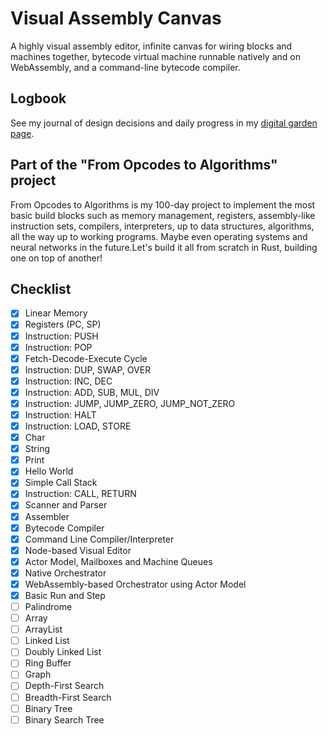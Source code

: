 # Visual Assembly Canvas

A highly visual assembly editor, infinite canvas for wiring blocks and machines together, bytecode virtual machine runnable natively and on WebAssembly, and a command-line bytecode compiler.

## Logbook

See my journal of design decisions and daily progress in my [digital garden page](https://poom.dev/from-opcodes-to-algorithms).

## Part of the "From Opcodes to Algorithms" project

From Opcodes to Algorithms is my 100-day project to implement the most basic build blocks such as memory management, registers, assembly-like instruction sets, compilers, interpreters, up to data structures, algorithms, all the way up to working programs. Maybe even operating systems and neural networks in the future.Let's build it all from scratch in Rust, building one on top of another!

## Checklist

- [x] Linear Memory
- [x] Registers (PC, SP)
- [x] Instruction: PUSH
- [x] Instruction: POP
- [x] Fetch-Decode-Execute Cycle
- [x] Instruction: DUP, SWAP, OVER
- [x] Instruction: INC, DEC
- [x] Instruction: ADD, SUB, MUL, DIV
- [x] Instruction: JUMP, JUMP_ZERO, JUMP_NOT_ZERO
- [x] Instruction: HALT
- [x] Instruction: LOAD, STORE
- [x] Char
- [x] String
- [x] Print
- [x] Hello World
- [x] Simple Call Stack
- [x] Instruction: CALL, RETURN
- [x] Scanner and Parser
- [x] Assembler
- [x] Bytecode Compiler
- [x] Command Line Compiler/Interpreter
- [x] Node-based Visual Editor
- [x] Actor Model, Mailboxes and Machine Queues
- [x] Native Orchestrator
- [x] WebAssembly-based Orchestrator using Actor Model
- [x] Basic Run and Step
- [ ] Palindrome
- [ ] Array
- [ ] ArrayList
- [ ] Linked List
- [ ] Doubly Linked List
- [ ] Ring Buffer
- [ ] Graph
- [ ] Depth-First Search
- [ ] Breadth-First Search
- [ ] Binary Tree
- [ ] Binary Search Tree
